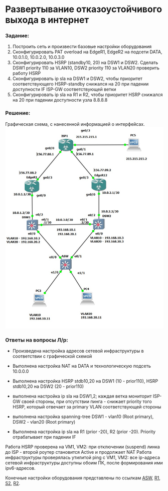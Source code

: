 # Развертывание отказоустойчивого выхода в интернет

###  Задание:
1. Построить сеть и произвести базовые настройки оборудования
2. Сконфигурировать PAT overload на EdgeR1, EdgeR2 на подсети DATA, 10.0.1.0, 10.0.2.0, 10.0.3.0
3. Сконфигурировать HSRP (standby10, 20) на DSW1 и DSW2. Сделать DSW1 priority 110 за VLAN10, DSW2 priority 110 за VLAN20 проверить работу HSRP
4. Сконфигурировать ip sla на DSW1 и DSW2, чтобы приоритет соответствующего HSRP-standby снижался на 20 при падении доступности IF ISP-GW соответствующей ветки
5. Сконфигурировать ip sla на R1 и R2, чтобы приоритет HSRP снижался на 20 при падении доступности узла 8.8.8.8

###  Решение:
Графическая схема, с нанесенной информацией о интерфейсах.
![](lab2.jpg)

### Ответы на вопросы Л/р:
- Произведена настройка адресов сетевой инфраструктуры в соответствии с графической схемой
- Выполнена настройка NAT на DATA и технологическую подсеть 10.0.0.0
- Выполнена настройка HSRP stdb10,20 на DSW1 (10 - prior110), HSRP stdb10,20 на DSW2 (20 - prior110)
- выполнена настройка ip sla на DSW1,2; каждая ветка мониторит ISP-GW своей стороны, при отсутствии пинга - снижает priority того HSRP, который отвечает за primary VLAN соответствующей стороны
- выполнена настройка spanning-tree  DSW1 - vlan10 (Root primary), DSW2 - vlan20 (Root primary)


- Выполнена настройка ip sla на R1 (prior -20), R2 (prior -20). Priority отрабатывает при падении IF

Работа HSRP проверена на VM1, VM2: при отключении (suspend) линка до ISP - второй роутер становится Active и продолжает NAT
Работа инфраструктуры проверялась утилитой ping с VM1, VM2: все ip-адреса сетевой инфраструктуры доступны обоим ПК, после формирования ими ipv6-адресов.

Конечные настройки оборудования представлены по ссылкам [ASW](config/ASW), [R1](config/R1), [S2](config/S2), [R2](config/R2).
